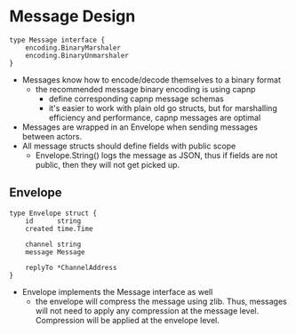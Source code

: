 # Message Design

    type Message interface {
        encoding.BinaryMarshaler
        encoding.BinaryUnmarshaler
    }

- Messages know how to encode/decode themselves to a binary format
    - the recommended message binary encoding is using capnp
      - define corresponding capnp message schemas
      - it's easier to work with plain old go structs, but for marshalling efficiency and performance, capnp messages are optimal
- Messages are wrapped in an Envelope when sending messages between actors.
- All message structs should define fields with public scope
  - Envelope.String() logs the message as JSON, thus if fields are not public, then they will not get picked up.
  
## Envelope

    type Envelope struct {
        id      string
        created time.Time
    
        channel string
        message Message
    
        replyTo *ChannelAddress
    }
    
- Envelope implements the Message interface as well
  - the envelope will compress the message using zlib. Thus, messages will not need to apply any compression at the message level.
    Compression will be applied at the envelope level.